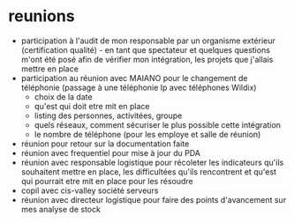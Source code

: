 # reunions

- participation à l'audit de mon responsable par un organisme extérieur (certification qualité) - en tant que spectateur et quelques questions m'ont été posé afin de vérifier mon intégration, les projets que j'allais mettre en place
- participation au réunion avec MAIANO pour le changement de téléphonie (passage à une téléphonie Ip avec téléphones Wildix)
  - choix de la date
  - qu'est qui doit etre mit en place
  - listing des personnes, activitées, groupe
  - quels réseaux, comment sécuriser le plus possible cette intégration
  - le nombre de téléphone (pour les employe et salle de réunion)
- réunion pour retour sur la documentation faite
- réunion avec frequentiel pour mise à jour du PDA
- réunion avec responsable logistique pour récoleter les indicateurs qu'ils souhaitent mettre en place, les difficultées qu'ils rencontrent et qu'est qui pourrait etre mit en place pour les résoudre
- copil avec cis-valley société serveurs
- réunion avec directeur logistique pour faire des points d'avancement sur mes analyse de stock
